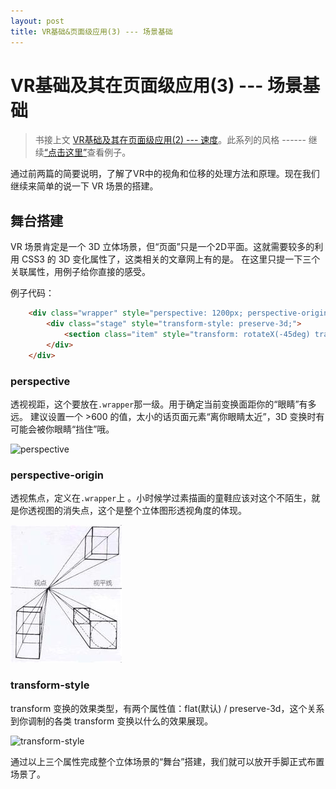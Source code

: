 ```yaml
---
layout: post
title: VR基础&页面级应用(3) --- 场景基础
---
```


# VR基础及其在页面级应用(3) --- 场景基础

> 书接上文 [VR基础及其在页面级应用(2) --- 速度](/2016/12/07/vr_acceleration.html)。此系列的风格 ------ 继续[“点击这里”](#anchor3)查看例子。

通过前两篇的简要说明，了解了VR中的视角和位移的处理方法和原理。现在我们继续来简单的说一下 VR 场景的搭建。

## 舞台搭建

VR 场景肯定是一个 3D 立体场景，但“页面”只是一个2D平面。这就需要较多的利用 CSS3 的 3D 变化属性了，这类相关的文章网上有的是。
在这里只提一下三个关联属性，用例子给你直接的感受。

例子代码：

~~~html
    <div class="wrapper" style="perspective: 1200px; perspective-origin: center center;">
        <div class="stage" style="transform-style: preserve-3d;">
            <section class="item" style="transform: rotateX(-45deg) translateZ(120px);"></section>
        </div>
    </div>
~~~

### perspective

透视视距，这个要放在`.wrapper`那一级。用于确定当前变换面距你的“眼睛”有多远。
建议设置一个 >600 的值，太小的话页面元素“离你眼睛太近”，3D 变换时有可能会被你眼睛“挡住”哦。

![perspective](http://w3cplus-cdn2.u.qiniudn.com/sites/default/files/styles/print_image/public/blogs/2013/1311/transform-21.jpg)

### perspective-origin

透视焦点，定义在`.wrapper`上 。小时候学过素描画的童鞋应该对这个不陌生，就是你透视图的消失点，这个是整个立体图形透视角度的体现。

![perspective-origin](/img/vr/perspective-origin.jpg)

### transform-style

transform 变换的效果类型，有两个属性值：flat(默认) / preserve-3d，这个关系到你调制的各类 transform 变换以什么的效果展现。

![transform-style](http://w3cplus-cdn2.u.qiniudn.com/sites/default/files/styles/print_image/public/blogs/2013/1311/transform-19.jpg)

通过以上三个属性完成整个立体场景的“舞台”搭建，我们就可以放开手脚正式布置场景了。

